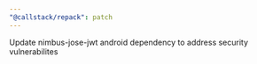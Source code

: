 ```yaml
---
"@callstack/repack": patch
---
```


Update nimbus-jose-jwt android dependency to address security vulnerabilites
